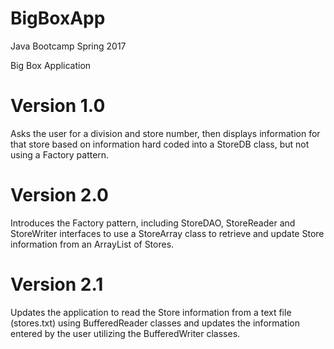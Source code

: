 # BigBoxApp

Java Bootcamp Spring 2017

Big Box Application

Version 1.0
===========
Asks the user for a division and store number, then displays information for that store based on information hard coded into a StoreDB class, but not using a Factory pattern.

Version 2.0
===========
Introduces the Factory pattern, including StoreDAO, StoreReader and StoreWriter interfaces to use a StoreArray class to retrieve and update Store information from an ArrayList of Stores.

Version 2.1
===========
Updates the application to read the Store information from a text file (stores.txt) using BufferedReader classes and updates the information entered by the user utilizing the BufferedWriter classes.
